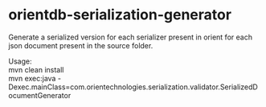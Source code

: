 # orientdb-serialization-generator

Generate a serialized version for each serializer present in orient for each json document present in the source folder.


Usage:  
mvn clean install  
mvn exec:java -Dexec.mainClass=com.orientechnologies.serialization.validator.SerializedDocumentGenerator
